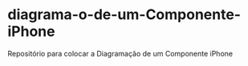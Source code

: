 # diagrama-o-de-um-Componente-iPhone
Repositório para colocar a Diagramação de um Componente iPhone
